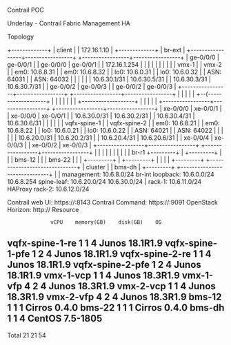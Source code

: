 Contrail POC

Underlay - Contrail Fabric Management HA

Topology

   +-------------+
   |   client    |
   | 172.16.1.10 |
   +-------------+
          |
        br-ext
          |
  +-----------------+-----------------+  +-----------------+-----------------+
  | ge-0/0/0        | ge-0/0/1        |  | ge-0/0/0        | ge-0/0/1        |
  | 172.16.1.254    |                 |  |                 |                 |
  |                                   |  |                                   |
  | vmx-1                             |  | vmx-2                             |
  |  em0: 10.6.8.31                   |  |  em0: 10.6.8.32                   |
  |  lo0: 10.6.0.31                   |  |  lo0: 10.6.0.32                   |
  |  ASN: 64031                       |  |  ASN: 64032                       |
  |                                   |  |                                   |
  | 10.6.30.1/31    | 10.6.30.5/31    |  | 10.6.30.3/31    | 10.6.30.7/31    |
  | ge-0/0/2        | ge-0/0/3        |  | ge-0/0/2        | ge-0/0/3        |
  +-----------------+-----------------+  +-----------------+-----------------+
       |                  |                   |                 |
       |               +--(-------------------+                 |
       |               |  |                                     |
       |               |  +-------------------+                 |
       |               |                      |                 |
  +-----------------+-----------------+  +-----------------+-----------------+
  | xe-0/0/0        | xe-0/0/1        |  | xe-0/0/0        | xe-0/0/1        |
  | 10.6.30.0/31    | 10.6.30.2/31    |  | 10.6.30.4/31    | 10.6.30.6/31    |
  |                                   |  |                                   |
  | vqfx-spine-1                      |  | vqfx-spine-2                      |
  |  em0: 10.6.8.21                   |  |  em0: 10.6.8.22                   |
  |  lo0: 10.6.0.21                   |  |  lo0: 10.6.0.22                   |
  |  ASN: 64021                       |  |  ASN: 64022                       |
  |                                   |  |                                   |
  | 10.6.20.0/31    | 10.6.20.2/31    |  | 10.6.20.4/31    | 10.6.20.6/31    |
  | xe-0/0/4        | xe-0/0/3        |  | xe-0/0/2        | xe-0/0/3        |
  +-----------------+-----------------+  +-----------------+-----------------+
       |           |           |              |           |
       |           |           |              |           |
     br-r1    +---------+      |         +---------+      |
       |      | bms-12  |      |         | bms-22  |      |
       |      +---------+      |         +---------+      |
       |                       |                          |
  +---------+                +------------------------------+
  | cluster |                |          bms-dh              |
  +---------+                +------------------------------+
       |
       |                     management: 10.6.8.0/24
     br-int                  loopback:   10.6.0.0/24
   10.6.8.254                spine-leaf: 10.6.20.0/24 10.6.30.0/24
       |                     rack-1:     10.6.11.0/24
    HAProxy                  rack-2:     10.6.12.0/24

  Contrail web UI:   https://<host>:8143
  Contrail Command:  https://<host>:9091
  OpenStack Horizon: http://<host>
Resource

                  vCPU    memory(GB)    disk(GB)    OS
vqfx-spine-1-re     1         1           4         Junos 18.1R1.9
vqfx-spine-1-pfe    1         2           4         Junos 18.1R1.9
vqfx-spine-2-re     1         1           4         Junos 18.1R1.9
vqfx-spine-2-pfe    1         2           4         Junos 18.1R1.9
vmx-1-vcp           1         1           4         Junos 18.3R1.9
vmx-1-vfp           4         2           4         Junos 18.3R1.9
vmx-2-vcp           1         1           4         Junos 18.3R1.9
vmx-2-vfp           4         2           4         Junos 18.3R1.9
bms-12              1         1           1         Cirros 0.4.0
bms-22              1         1           1         Cirros 0.4.0
bms-dh              1         1           4         CentOS 7.5-1805
----------------------------------------------------------------
Total              21        21          54
